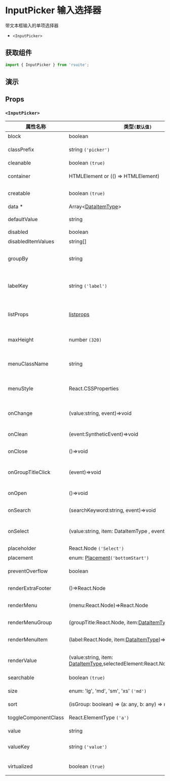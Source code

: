 # InputPicker 输入选择器

带文本框输入的单项选择器

- `<InputPicker>`

## 获取组件

```js
import { InputPicker } from 'rsuite';
```

## 演示

<!--{demo}-->

## Props

### `<InputPicker>`

| 属性名称             | 类型`(默认值)`                                                                      | 描述                                   |
| -------------------- | ----------------------------------------------------------------------------------- | -------------------------------------- |
| block                | boolean                                                                             | 堵塞整行                               |
| classPrefix          | string `('picker')`                                                                 | 组件 CSS 类的前缀                      |
| cleanable            | boolean `(true)`                                                                    | 可以清除                               |
| container            | HTMLElement or (() => HTMLElement)                                                  | 设置渲染的容器                         |
| creatable            | boolean `(true)`                                                                    | 设置可以新建选项                       |
| data \*              | Array&lt;[DataItemType](#types)&gt;                                                 | 组件数据                               |
| defaultValue         | string                                                                              | 设置默认值 `非受控`                    |
| disabled             | boolean                                                                             | 禁用组件                               |
| disabledItemValues   | string[]                                                                            | 禁用选项                               |
| groupBy              | string                                                                              | 设置分组条件在 `data` 中的 `key`       |
| labelKey             | string `('label')`                                                                  | 设置选项显示内容在 `data` 中的 `key`   |
| listProps            | [listprops]                                                                         | `react-virtualized` 中 List 的相关属性 |
| maxHeight            | number `(320)`                                                                      | 设置 Dropdown 的最大高度               |
| menuClassName        | string                                                                              | 应用于菜单 DOM 节点的 css class        |
| menuStyle            | React.CSSProperties                                                                 | 应用于菜单 DOM 节点的 style            |
| onChange             | (value:string, event)=>void                                                         | `value` 发生改变时的回调函数           |
| onClean              | (event:SyntheticEvent)=>void                                                        | 值清理时触发回调                       |
| onClose              | ()=>void                                                                            | 关闭回调函数                           |
| onGroupTitleClick    | (event)=>void                                                                       | 点击分组标题的回调函数                 |
| onOpen               | ()=>void                                                                            | 打开回调函数                           |
| onSearch             | (searchKeyword:string, event)=>void                                                 | 搜索的回调函数                         |
| onSelect             | (value:string, item: DataItemType , event)=>void                                    | 选项被点击选择后的回调函数             |
| placeholder          | React.Node `('Select')`                                                             | 占位符                                 |
| placement            | enum: [Placement](#types)`('bottomStart')`                                          | 位置                                   |
| preventOverflow      | boolean                                                                             | 防止浮动元素溢出                       |
| renderExtraFooter    | ()=>React.Node                                                                      | 自定义页脚内容                         |
| renderMenu           | (menu:React.Node)=>React.Node                                                       | 自定义渲染菜单列表                     |
| renderMenuGroup      | (groupTitle:React.Node, item:[DataItemType](#types))=>React.Node                    | 自定义渲染选项组                       |
| renderMenuItem       | (label:React.Node, item:[DataItemType](#types))=>React.Node                         | 自定义渲染选项                         |
| renderValue          | (value:string, item: [DataItemType](#types),selectedElement:React.Node)=>React.Node | 自定义渲染被选中的选项                 |
| searchable           | boolean `(true)`                                                                    | 可以搜索                               |
| size                 | enum: 'lg', 'md', 'sm', 'xs' `('md')`                                               | 设置组件尺寸                           |
| sort                 | (isGroup: boolean) => (a: any, b: any) => number                                    | 对选项排序                             |
| toggleComponentClass | React.ElementType `('a')`                                                           | 为组件自定义元素类型                   |
| value                | string                                                                              | 设置值 `受控`,                         |
| valueKey             | string `('value')`                                                                  | 设置选项值在 `data` 中的 `key`         |
| virtualized          | boolean `(true)`                                                                    | 是否开启虚拟列表                       |

[listprops]: https://github.com/bvaughn/react-virtualized/blob/master/docs/List.md#prop-types
